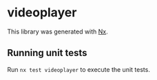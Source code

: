 # videoplayer

This library was generated with [Nx](https://nx.dev).

## Running unit tests

Run `nx test videoplayer` to execute the unit tests.
